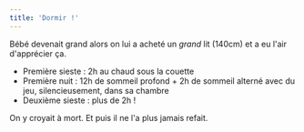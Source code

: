```yaml
---
title: 'Dormir !'
---
```


Bébé devenait grand alors on lui a acheté un _grand_ lit (140cm) et a eu l'air
d'apprécier ça.

- Première sieste : 2h au chaud sous la couette
- Première nuit : 12h de sommeil profond + 2h de sommeil alterné avec du jeu,
  silencieusement, dans sa chambre
- Deuxième sieste : plus de 2h !

On y croyait à mort. Et puis il ne l'a plus jamais refait.
